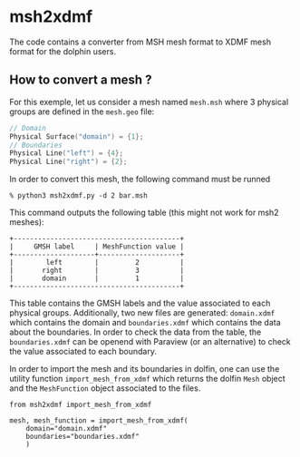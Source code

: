# msh2xdmf

The code contains a converter from MSH mesh format to XDMF mesh format for the dolphin users.

## How to convert a mesh ?
For this exemple, let us consider a mesh named `mesh.msh` where 3 physical groups are defined in the `mesh.geo` file:
```cpp
// Domain
Physical Surface("domain") = {1};
// Boundaries
Physical Line("left") = {4};
Physical Line("right") = {2};
```
In order to convert this mesh, the following command must be runned
```shell
% python3 msh2xdmf.py -d 2 bar.msh
```
This command outputs the following table (this might not work for msh2 meshes):
```
+-----------------------------------------+
|     GMSH label     | MeshFunction value |
+--------------------+--------------------+
|        left        |         2          |
|       right        |         3          |
|       domain       |         1          |
+-----------------------------------------+
```
This table contains the GMSH labels and the value associated to each physical groups. Additionally, two new files are generated: `domain.xdmf` which contains the domain and `boundaries.xdmf` which contains the data about the boundaries. In order to check the data from the table, the `boundaries.xdmf` can be openend with Paraview (or an alternative) to check the value associated to each boundary.

In order to import the mesh and its boundaries in dolfin, one can use the utility function `import_mesh_from_xdmf` which returns the dolfin `Mesh` object and the `MeshFunction` object associated to the files.
```python3
from msh2xdmf import_mesh_from_xdmf

mesh, mesh_function = import_mesh_from_xdmf(
    domain="domain.xdmf"
    boundaries="boundaries.xdmf"
    )
```
